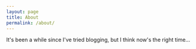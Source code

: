 ```yaml
---
layout: page
title: About
permalink: /about/
---
```

It's been a while since I've tried blogging, but I think now's the right time...
